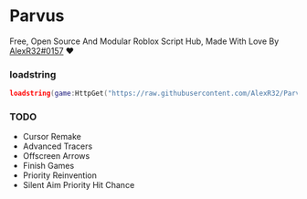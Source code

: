 # Parvus
Free, Open Source And Modular Roblox Script Hub, Made With Love By [AlexR32#0157](https://discord.com/users/679661473261551634) ❤️

### loadstring
```lua
loadstring(game:HttpGet("https://raw.githubusercontent.com/AlexR32/Parvus/main/Loader.lua"))()
```
### TODO
- Cursor Remake
- Advanced Tracers
- Offscreen Arrows
- Finish Games
- Priority Reinvention
- Silent Aim Priority Hit Chance
